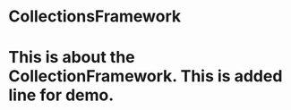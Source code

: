 # CollectionsFramework
This is about the CollectionFramework.
This is added line for demo.
===================================
